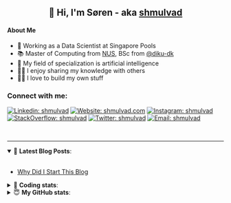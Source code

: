 <h2 align="center">
	👋 Hi, I'm Søren - aka <a href="https://shmulvad.com">shmulvad</a>
</h2>

#### About Me
- 🤖 Working as a Data Scientist at Singapore Pools
- 📚 Master of Computing from [NUS], BSc from [@diku-dk]
- 🧠 My field of specialization is artificial intelligence
- 👨‍🏫 I enjoy sharing my knowledge with others
- 👨‍💻 I love to build my own stuff

### Connect with me:

[![Linkedin: shmulvad](https://img.shields.io/badge/shmulvad-blue?style=flat&logo=Linkedin&logoColor=white)][linkedin]
[![Website: shmulvad.com](https://img.shields.io/badge/shmulvad.com-47CCCC?&style=flat&logo=Google-Chrome&logoColor=white)][website]
[![Instagram: shmulvad](https://img.shields.io/badge/-@shmulvad-purple?style=flat&logo=Instagram&logoColor=white)][instagram]
[![StackOverflow: shmulvad](https://img.shields.io/badge/shmulvad-FE7A16?style=flat&logo=stack-overflow&logoColor=white)][stackOverflow]
[![Twitter: shmulvad](https://img.shields.io/badge/@shmulvad-1ca0f1?style=flat&logo=twitter&logoColor=white)][twitter]
[![Email: shmulvad](https://img.shields.io/badge/shmulvad-D14836?style=flat&logo=gmail&logoColor=white)][mail]

<br />

---

<details open>
 <summary>📕 <b>Latest Blog Posts</b>: </summary>

<br>

<!-- BLOG-POST-LIST:START -->
- [Why Did I Start This Blog](https://shmulvad.com/blog/why-did-start-this-blog)
<!-- BLOG-POST-LIST:END -->

</details>

<!-- --- -->

<details>
 <summary>🤖 <b>Coding stats</b>: </summary>

<br>

NOTE: Doesn't track coding at work or work done in environments such as Jupyter Notebooks.

<!--START_SECTION:waka-->
![Code Time](http://img.shields.io/badge/Code%20Time-2%2C244%20hrs%204%20mins-blue)

**I'm a Night 🦉** 

```text
🌞 Morning                450 commits         ██░░░░░░░░░░░░░░░░░░░░░░░   09.25 % 
🌆 Daytime                1278 commits        ███████░░░░░░░░░░░░░░░░░░   26.27 % 
🌃 Evening                1994 commits        ██████████░░░░░░░░░░░░░░░   41.00 % 
🌙 Night                  1142 commits        ██████░░░░░░░░░░░░░░░░░░░   23.48 % 
```


📊 **This Week I Spent My Time On** 

```text
💬 Programming Languages: 
Python                   3 hrs 15 mins       █████████████████████░░░░   82.83 % 
Other                    35 mins             ████░░░░░░░░░░░░░░░░░░░░░   14.89 % 
Bash                     3 mins              ░░░░░░░░░░░░░░░░░░░░░░░░░   01.56 % 
Markdown                 1 min               ░░░░░░░░░░░░░░░░░░░░░░░░░   00.65 % 
Roff                     0 secs              ░░░░░░░░░░░░░░░░░░░░░░░░░   00.07 % 

🔥 Editors: 
VS Code                  3 hrs 21 mins       █████████████████████░░░░   85.15 % 
Sublime Text             20 mins             ██░░░░░░░░░░░░░░░░░░░░░░░   08.66 % 
Zsh                      14 mins             ██░░░░░░░░░░░░░░░░░░░░░░░   06.20 % 

🐱‍💻 Projects: 
update_db                3 hrs 4 mins        ████████████████████░░░░░   78.08 % 
faktanet                 23 mins             ███░░░░░░░░░░░░░░░░░░░░░░   10.01 % 
Unknown Project          20 mins             ██░░░░░░░░░░░░░░░░░░░░░░░   08.66 % 
Terminal                 7 mins              █░░░░░░░░░░░░░░░░░░░░░░░░   03.26 % 
```


 Last Updated on 02/12/2023 18:40:02 UTC
<!--END_SECTION:waka-->

</details>

<!-- --- -->

<details>
 <summary>😇 <b>My GitHub stats</b>: </summary>

<br>

<img align="left" alt="shmulvad's Github Stats" src="https://github-readme-stats.vercel.app/api?username=shmulvad&show_icons=true&hide_border=true" />

</details>



[website]: https://shmulvad.com
[twitter]: https://twitter.com/shmulvad
[linkedin]: https://linkedin.com/in/shmulvad
[instagram]: https://instagram.com/shmulvad
[stackOverflow]: https://stackoverflow.com/users/9248793/shmulvad
[mail]: mailto:shmulvad@gmail.com
[@diku-dk]: https://github.com/diku-dk
[github]: https://github.com/shmulvad
[NUS]: https://www.nus.edu.sg